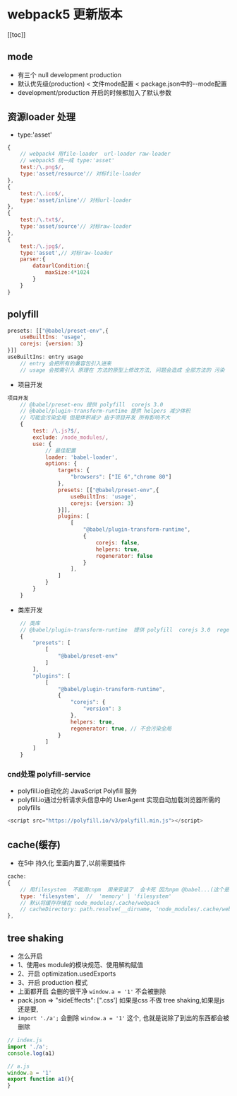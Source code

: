 # webpack5 更新版本
[[toc]]
## mode 
- 有三个 null development production
- 默认优先级(production) < 文件mode配置 < package.json中的--mode配置
- development/production 开启的时候都加入了默认参数
## 资源loader 处理
- type:'asset'
```js
{
    // webpack4 用file-loader  url-loader raw-loader
    // webpack5 统一成 type:'asset'
    test:/\.png$/,
    type:'asset/resource'// 对标file-loader
},
{
    test:/\.ico$/,
    type:'asset/inline'// 对标url-loader
},
{
    test:/\.txt$/,
    type:'asset/source'// 对标raw-loader
},
{
    test:/\.jpg$/,
    type:'asset',// 对标raw-loader
    parser:{
        dataurlCondition:{
            maxSize:4*1024
        }
    }
}
```
## polyfill
```js
presets: [["@babel/preset-env",{
    useBuiltIns: 'usage',
    corejs: {version: 3}
}]]
useBuiltIns: entry usage
    // entry 会把所有的兼容包引入进来
    // usage 会按需引入 原理在 方法的原型上修改方法, 问题会造成 全部方法的 污染
```
- 项目开发
```js
项目开发 
    // @babel/preset-env 提供 polyfill  corejs 3.0
    // @babel/plugin-transform-runtime 提供 helpers 减少体积
    // 可能会污染全局 但是体积减少 由于项目开发 所有影响不大
    {
        test: /\.js?$/,
        exclude: /node_modules/,
        use: {
            // 最佳配置
            loader: 'babel-loader',
            options: {
                targets: {
                    "browsers": ["IE 6","chrome 80"]
                },
                presets: [["@babel/preset-env",{
                    useBuiltIns: 'usage',
                    corejs: {version: 3}
                }]],
                plugins: [
                    [
                        "@babel/plugin-transform-runtime",
                        {
                            corejs: false,
                            helpers: true,
                            regenerator: false
                        }
                    ],
                ]
            }
        }
    }
```
- 类库开发
```js
    // 类库
    // @babel/plugin-transform-runtime  提供 polyfill  corejs 3.0  regenerator 用来转化函数
    {
        "presets": [
            [
                "@babel/preset-env"
            ]
        ],
        "plugins": [
            [
                "@babel/plugin-transform-runtime",
                {
                    "corejs": {
                        "version": 3
                    },
                    helpers: true,
                    regenerator: true, // 不会污染全局
                }
            ]
        ]
    }

```
### cnd处理 polyfill-service
- polyfill.io自动化的 JavaScript Polyfill 服务
- polyfill.io通过分析请求头信息中的 UserAgent 实现自动加载浏览器所需的 polyfills
```js
<script src="https://polyfill.io/v3/polyfill.min.js"></script>
```

## cache(缓存)
- 在5中 持久化 里面内置了,以前需要插件
```js
cache: 
{
    // 用filesystem  不能用cnpm  用来安装了  会卡死 因为npm @babel...(这个是标准)   cnpm下载的是 _@babel  导致webpack5 里面 无法识别
    type: 'filesystem',  //  'memory' | 'filesystem'
    // 默认将缓存存储在 node_modules/.cache/webpack
    // cacheDirectory: path.resolve(__dirname, 'node_modules/.cache/webpack'), 
},
```

## tree shaking
- 怎么开启
- 1、使用es module的模块规范、使用解构赋值
- 2、开启 optimization.usedExports
- 3、开启 production 模式
- 上面都开启 会删的很干净 `window.a = '1'` 不会被删除
- pack.json => "sideEffects": [".css'] 如果是css 不做 tree shaking,如果是js还是要, 
- `import './a';` 会删除 `window.a = '1'` 这个, 也就是说除了到出的东西都会被删除
```js
// index.js
import './a';
console.log(a1)

// a.js
window.a = '1'
export function a1(){
}
```